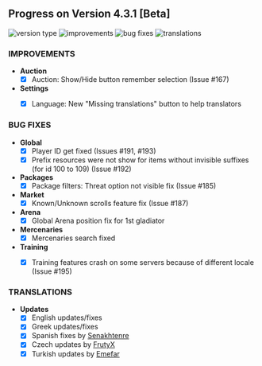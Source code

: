 ## Progress on Version 4.3.1 [Beta]

![version type](https://img.shields.io/badge/version-beta-yellow.svg?style=flat-square)
![improvements](https://img.shields.io/badge/improvements-2-green.svg?style=flat-square)
![bug fixes](https://img.shields.io/badge/bug%20fixes-5-red.svg?style=flat-square)
![translations](https://img.shields.io/badge/translations-6-blue.svg?style=flat-square)

### IMPROVEMENTS
- **Auction**
	- [x] Auction: Show/Hide button remember selection (Issue #167)
- **Settings**
	- [x] Language: New "Missing translations" button to help translators


### BUG FIXES
- **Global**
	- [x] Player ID get fixed (Issues #191, #193)
	- [x] Prefix resources were not show for items without invisible suffixes (for id 100 to 109) (Issue #192)
- **Packages**
	- [x] Package filters: Threat option not visible fix (Issue #185)
- **Market**
	- [x] Known/Unknown scrolls feature fix (Issue #187)
- **Arena**
	- [x] Global Arena position fix for 1st gladiator
- **Mercenaries**
	- [x] Mercenaries search fixed
- **Training**
	- [x] Training features crash on some servers because of different locale (Issue #195)


### TRANSLATIONS
-  **Updates**
	- [x] English updates/fixes
	- [x] Greek updates/fixes
	- [x] Spanish fixes by [Senakhtenre](https://github.com/Senakhtenre)
	- [x] Czech updates by [FrutyX](https://github.com/FrutyX)
	- [x] Turkish updates by [Emefar](https://github.com/Emefar)
